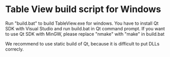 Table View build script for Windows
===================================

Run "build.bat" to build TableView.exe for windows.  You have to
install Qt SDK with Visual Studio and run build.bat in Qt command
prompt.  If you want to use Qt SDK with MinGW, please replace "nmake"
with "make" in build.bat

We recommend to use static build of Qt, because it is difficult to put
DLLs correcly.

